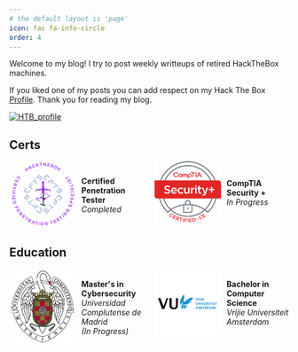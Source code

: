 ```yaml
---
# the default layout is 'page'
icon: fas fa-info-circle
order: 4
---
```


Welcome to my blog! I try to post weekly writteups of retired HackTheBox machines.

If you liked one of my posts you can add respect on my Hack The Box [Profile](https://app.hackthebox.com/profile/2059306). Thank you for reading my blog.

[![HTB_profile](https://www.hackthebox.com/badge/image/2059306)](https://app.hackthebox.com/profile/2059306)


## Certs

<div style="display: grid; grid-template-columns: 1fr 1fr; gap: 20px; align-items: start;">

<div style="display: grid; grid-template-columns: auto 1fr; gap: 10px; align-items: center;">
    <div>
        <img src="/assets/images/cpts/cpts-logo2.png" alt="HTB" width="120"/>
    </div>
    <div>
        <strong>Certified Penetration Tester</strong><br>
        <em>Completed</em>
    </div>
</div>

<div style="display: grid; grid-template-columns: auto 1fr; gap: 10px; align-items: center;">
    <div>
        <img src="/assets/images/cpts/SecurityPlus Logo Certified CE.png" alt="Security+" width="120"/>
    </div>
    <div>
        <strong>CompTIA Security + </strong><br>
        <em>In Progress</em>
    </div>
</div>

</div>

## Education

<div style="display: grid; grid-template-columns: 1fr 1fr; gap: 20px; align-items: start;">

<div style="display: grid; grid-template-columns: auto 1fr; gap: 10px; align-items: center;">
    <div>
        <img src="/assets/images/cpts/madrid.png" alt="HTB" width="120"/>
    </div>
    <div>
        <strong>Master's in Cybersecurity</strong><br>
        <em>Universidad Complutense de Madrid</em><br>
        <em>(In Progress)</em>
    </div>
</div>

<div style="display: grid; grid-template-columns: auto 1fr; gap: 10px; align-items: center;">
    <div>
        <img src="/assets/images/cpts/ams.png" alt="Security+" width="120"/>
    </div>
    <div>
        <strong>Bachelor in Computer Science</strong><br>
        <em>Vrijie Universiteit Amsterdam</em>
    </div>
</div>

</div>